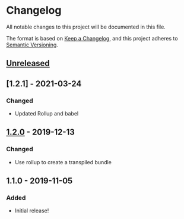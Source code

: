 # Changelog

All notable changes to this project will be documented in this file.

The format is based on [Keep a Changelog](https://keepachangelog.com/en/1.0.0/),
and this project adheres to [Semantic Versioning](https://semver.org/spec/v2.0.0.html).

## [Unreleased]

## [1.2.1] - 2021-03-24

### Changed

- Updated Rollup and babel

## [1.2.0] - 2019-12-13

### Changed

- Use rollup to create a transpiled bundle

## 1.1.0 - 2019-11-05

### Added

- Initial release!

[unreleased]: https://github.com/fork/vue-roving-tabindex/compare/v1.2.0...HEAD
[1.2.0]: https://github.com/fork/vue-roving-tabindex/compare/v1.1.0...v1.2.0
